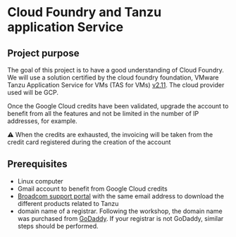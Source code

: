 # Cloud Foundry and Tanzu application Service

## Project purpose

The goal of this project is to have a good understanding of Cloud Foundry. We will use a solution certified by the cloud foundry foundation, VMware Tanzu Application Service for VMs (TAS for VMs) [v2.11](https://docs.vmware.com/en/VMware-Tanzu-Application-Service/2.11/tas-for-vms/runtime-rn.html). The cloud provider used will be GCP.

Once the Google Cloud credits have been validated, upgrade the account to benefit from all the features and not be limited in the number of IP addresses, for example.

:warning: When the credits are exhausted, the invoicing will be taken from the credit card registered during the creation of the account

## Prerequisites
  
- Linux computer
- Gmail account to benefit from Google Cloud credits
- [Broadcom support portal](https://profile.broadcom.com/web/registration) with the same email address to download the different products related to Tanzu
- domain name of a registrar. Following the workshop, the domain name was purchased from [GoDaddy](https://www.godaddy.com/en-ca). If your registrar is not GoDaddy, similar steps should be performed.
